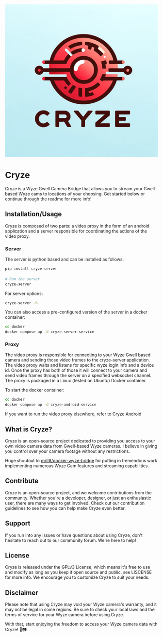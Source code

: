 ![Cryze Logo](docs/CryzeLogo.png)

# Cryze
Cryze is a Wyze Gwell Camera Bridge that allows you to stream your Gwell based Wyze cams to locations of your choosing. Get started below or continue through the readme for more info!

## Installation/Usage
Cryze is composed of two parts: a video proxy in the form of an android application and a server responsible for coordinating the actions of the video proxy. 

### Server
The server is python based and can be installed as follows:
```bash
pip install cryze-server

# Run the server
cryze-server
```

For server options:
```bash
cryze-server -h
```

You can also access a pre-configured version of the server in a docker container:
```bash
cd docker
docker compose up -d cryze-server-service
```

### Proxy
The video proxy is responsible for connecting to your Wyze Gwell based camera and sending those video frames to the cryze-server application. The video proxy waits and listens for specific wyze login info and a device id. Once the proxy has both of those it will connect to your camera and send video frames through the server on a specified websocket channel. The proxy is packaged in a Linux (tested on Ubuntu) Docker container.

To start the docker container:
```bash
cd docker
docker compose up -d cryze-android-service
```

If you want to run the video proxy elsewhere, refer to [Cryze Android](https://github.com/carTloyal123/cryze-android)

## What is Cryze?
Cryze is an open-source project dedicated to providing you access to your own video camera data from Gwell-based Wyze cameras. I believe in giving you control over your camera footage without any restrictions.

Huge shoutout to [mrlt8/docker-wyze-bridge](https://github.com/mrlt8/docker-wyze-bridge) for putting in tremendous work implementing numerous Wyze Cam features and streaming capabilities.

## Contribute
Cryze is an open-source project, and we welcome contributions from the community. Whether you're a developer, designer, or just an enthusiastic user, there are many ways to get involved. Check out our contribution guidelines to see how you can help make Cryze even better.

## Support
If you run into any issues or have questions about using Cryze, don't hesitate to reach out to our community forum. We're here to help!

## License
Cryze is released under the GPLv3 License, which means it's free to use and modify as long as you keep it open source and public, see LISCENSE for more info. We encourage you to customize Cryze to suit your needs.

## Disclaimer
Please note that using Cryze may void your Wyze camera's warranty, and it may not be legal in some regions. Be sure to check your local laws and the terms of service for your Wyze camera before using Cryze.

With that, start enjoying the freedom to access your Wyze camera data with Cryze! 🎉📷
